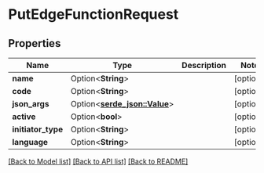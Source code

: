 # PutEdgeFunctionRequest

## Properties

Name | Type | Description | Notes
------------ | ------------- | ------------- | -------------
**name** | Option<**String**> |  | [optional]
**code** | Option<**String**> |  | [optional]
**json_args** | Option<[**serde_json::Value**](.md)> |  | [optional]
**active** | Option<**bool**> |  | [optional]
**initiator_type** | Option<**String**> |  | [optional]
**language** | Option<**String**> |  | [optional]

[[Back to Model list]](../README.md#documentation-for-models) [[Back to API list]](../README.md#documentation-for-api-endpoints) [[Back to README]](../README.md)



